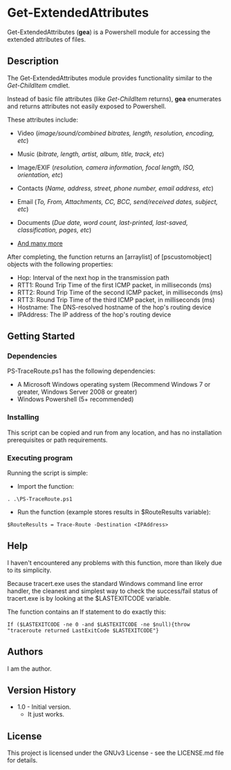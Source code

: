 # Get-ExtendedAttributes

Get-ExtendedAttributes (**gea**) is a Powershell module for accessing the extended attributes of files.

## Description

The Get-ExtendedAttributes module provides functionality similar to the *Get-ChildItem* cmdlet.

Instead of basic file attributes (like *Get-ChildItem* returns), **gea** enumerates and returns attributes not easily exposed to Powershell.

These attributes include:

* Video (*image/sound/combined bitrates, length, resolution, encoding, etc*)
* Music (*bitrate, length, artist, album, title, track, etc*)
* Image/EXIF (*resolution, camera information, focal length, ISO, orientation, etc*)
* Contacts (*Name, address, street, phone number, email address, etc*)
* Email (*To, From, Attachments, CC, BCC, send/received dates, subject, etc*)
* Documents (*Due date, word count, last-printed, last-saved, classification, pages, etc*)

* [And many more](https://stackoverflow.com/questions/22382010/what-options-are-available-for-shell32-folder-getdetailsof/62279888#62279888)

After completing, the function returns an [arraylist] of [pscustomobject] objects with the following properties:

* Hop:  Interval of the next hop in the transmission path
* RTT1: Round Trip Time of the first ICMP packet, in milliseconds (ms)
* RTT2: Round Trip Time of the second ICMP packet, in milliseconds (ms)
* RTT3: Round Trip Time of the third ICMP packet, in milliseconds (ms)
* Hostname: The DNS-resolved hostname of the hop's routing device
* IPAddress: The IP address of the hop's routing device

## Getting Started

### Dependencies

PS-TraceRoute.ps1 has the following dependencies:
* A Microsoft Windows operating system (Recommend Windows 7 or greater, Windows Server 2008 or greater)
* Windows Powershell (5+ recommended)


### Installing
This script can be copied and run from any location, and has no installation prerequisites or path requirements.

### Executing program

Running the script is simple:

* Import the function:
```
. .\PS-TraceRoute.ps1
```

* Run the function (example stores results in $RouteResults variable):
```
$RouteResults = Trace-Route -Destination <IPAddress>
```


## Help

I haven't encountered any problems with this function, more than likely due to its simplicity.

Because tracert.exe uses the standard Windows command line error handler, the cleanest and simplest way to check the success/fail status of tracert.exe is by looking at the $LASTEXITCODE variable.

The function contains an If statement to do exactly this:
```
If ($LASTEXITCODE -ne 0 -and $LASTEXITCODE -ne $null){throw "traceroute returned LastExitCode $LASTEXITCODE"}
```

## Authors

I am the author.

## Version History

* 1.0 - Initial version.
    * It just works.

## License

This project is licensed under the GNUv3 License - see the LICENSE.md file for details.
